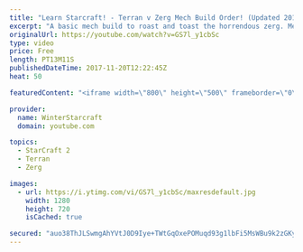 ```yaml
---
title: "Learn Starcraft! - Terran v Zerg Mech Build Order! (Updated 2018)"
excerpt: "A basic mech build to roast and toast the horrendous zerg. Meant for lower level players looking for some direction! -- Watch live at https://www.twitch.tv/wintergaming"
originalUrl: https://youtube.com/watch?v=GS7l_y1cbSc
type: video
price: Free
length: PT13M11S
publishedDateTime: 2017-11-20T12:22:45Z
heat: 50

featuredContent: "<iframe width=\"800\" height=\"500\" frameborder=\"0\" src=\"https://www.youtube.com/embed/GS7l_y1cbSc\" allow=\"accelerometer; autoplay; encrypted-media; gyroscope; picture-in-picture\" allowfullscreen></iframe>"

provider:
  name: WinterStarcraft
  domain: youtube.com

topics:
  - StarCraft 2
  - Terran
  - Zerg

images:
  - url: https://i.ytimg.com/vi/GS7l_y1cbSc/maxresdefault.jpg
    width: 1280
    height: 720
    isCached: true

secured: "auo38ThJLSwmgAhYVtJ0D9Iye+TWtGqOxePOMuqd93g1lbFi5MsWBu9k2zGKy1lQUeWqb3pKTuOeyvS9TXpjPSw7tdZg93+dV4un3XKkCkqCRKf9QhZdJw8Ot+HPy8bCqvVr/WGt7KOFo90N+iIj5IUvTFfqAdM7f125ZgOTluA40VcKAkL8TsdGx5ltV/WtOO38QjUl0lwbGMsH5AHfptCJ3sU/9+cYnatQW+grFsA6lOYynucmSabUdQ3Xr0jLqkOmxWHkYnn1iWK8EIANNA0J+pomH0zWhdc1JcMbwnDcUZE35jg7ZRPHH2rv2CsPM3ydh0qvglIckZDzxk2lu6PdvtyA/9uY8zCnssbumu6hYGmG4rQJ2Hm2PeyT0jWKpbayJR4/DPJ5YXyhfEg7Q2bgMW36ncKNNIDZrWv3Nq8=;31us7rWBFZ0VJgdC88Fudw=="
---
```


